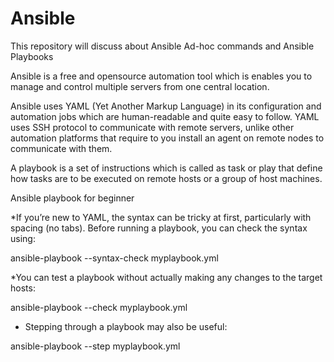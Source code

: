 # Ansible
This repository will discuss about Ansible Ad-hoc commands and Ansible Playbooks

Ansible is a free and opensource automation tool which is enables you to manage and control multiple servers from one central location.

Ansible uses YAML (Yet Another Markup Language) in its configuration and automation jobs which are human-readable and quite easy to follow. YAML uses SSH protocol to communicate with remote servers, unlike other automation platforms that require to you install an agent on remote nodes to communicate with them.

A playbook is a set of instructions which is called as task or play that define how tasks are to be executed on remote hosts or a group of host machines. 


Ansible playbook for beginner

*If you’re new to YAML, the syntax can be tricky at first, particularly with spacing (no tabs). Before running a playbook, you can check the syntax using:

ansible-playbook --syntax-check myplaybook.yml

*You can test a playbook without actually making any changes to the target hosts:

ansible-playbook --check myplaybook.yml

* Stepping through a playbook may also be useful:

ansible-playbook --step myplaybook.yml



 

